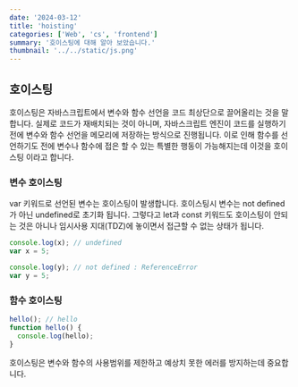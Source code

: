 ```yaml
---
date: '2024-03-12'
title: 'hoisting'
categories: ['Web', 'cs', 'frontend']
summary: '호이스팅에 대해 알아 보았습니다.'
thumbnail: '../../static/js.png'
---
```


## 호이스팅

호이스팅은 자바스크립트에서 변수와 함수 선언을 코드 최상단으로 끌어올리는 것을 말합니다. 실제로 코드가 재배치되는 것이 아니며, 자바스크립트 엔진이 코드를 실행하기 전에 변수와 함수 선언을 메모리에 저장하는 방식으로 진행됩니다. 이로 인해 함수를 선언하기도 전에 변수나 함수에 접은 할 수 있는 특별한 행동이 가능해지는데 이것을 호이스팅 이라고 합니다.

### 변수 호이스팅

var 키워드로 선언된 변수는 호이스팅이 발생합니다. 호이스팅시 변수는 not defined가 아닌 undefined로 초기화 됩니다.
그렇다고 let과 const 키워드도 호이스팅이 안되는 것은 아니나 임시사용 지대(TDZ)에 놓이면서 접근할 수 없는 상태가 됩니다.

```javascript
console.log(x); // undefined
var x = 5;

console.log(y); // not defined : ReferenceError
var y = 5;
```

### 함수 호이스팅

```javascript
hello(); // hello
function hello() {
  console.log(hello);
}
```
호이스팅은 변수와 함수의 사용범위를 제한하고 예상치 못한 에러를 방지하는데 중요합니다.
